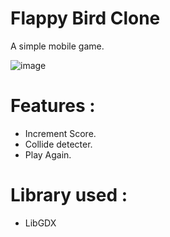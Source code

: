 # Flappy Bird Clone

A simple mobile game.  

![image](https://user-images.githubusercontent.com/36177160/106006954-11919500-60b6-11eb-82fc-0c5e4ba4ff25.png)

# Features :
 - Increment Score.
 - Collide detecter.  
 - Play Again.
   
# Library used :
 - LibGDX
